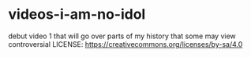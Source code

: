 # videos-i-am-no-idol
debut video 1 that will go over parts of my history that some may view controversial LICENSE: https://creativecommons.org/licenses/by-sa/4.0
